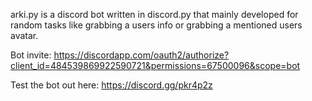 arki.py is a discord bot written in discord.py that mainly developed for random tasks like grabbing a users info or grabbing a mentioned users avatar.

Bot invite: https://discordapp.com/oauth2/authorize?client_id=484539869922590721&permissions=67500096&scope=bot

Test the bot out here: https://discord.gg/pkr4p2z
